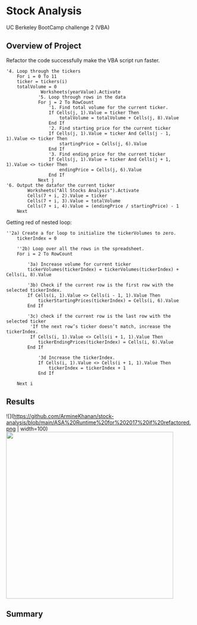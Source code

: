 # Stock Analysis
UC Berkeley BootCamp challenge 2 (VBA)
## Overview of Project
Refactor the code successfully make the VBA script run faster.
```
'4. Loop through the tickers
    For i = 0 To 11
    ticker = tickers(i)
    totalVolume = 0
             Worksheets(yearValue).Activate
            '5. Loop through rows in the data
            For j = 2 To RowCount
                '1. Find total volume for the current ticker.
                If Cells(j, 1).Value = ticker Then
                    totalVolume = totalVolume + Cells(j, 8).Value
                End If
                '2. Find starting price for the current ticker
                If Cells(j, 1).Value = ticker And Cells(j - 1, 1).Value <> ticker Then
                    startingPrice = Cells(j, 6).Value
                End If
                '3. Find ending price for the current ticker
                If Cells(j, 1).Value = ticker And Cells(j + 1, 1).Value <> ticker Then
                    endingPrice = Cells(j, 6).Value
                End If
            Next j
'6. Output the datafor the current ticker
        Worksheets("All Stocks Analysis").Activate
        Cells(7 + i, 2).Value = ticker
        Cells(7 + i, 3).Value = totalVolume
        Cells(7 + i, 4).Value = (endingPrice / startingPrice) - 1
    Next 
```

Getting red of nested loop:
```
''2a) Create a for loop to initialize the tickerVolumes to zero.
    tickerIndex = 0
        
    ''2b) Loop over all the rows in the spreadsheet.
    For i = 2 To RowCount
    
        '3a) Increase volume for current ticker
        tickerVolumes(tickerIndex) = tickerVolumes(tickerIndex) + Cells(i, 8).Value
        
        '3b) Check if the current row is the first row with the selected tickerIndex.
        If Cells(i, 1).Value <> Cells(i - 1, 1).Value Then
            tickerStartingPrices(tickerIndex) = Cells(i, 6).Value
        End If
        
        '3c) check if the current row is the last row with the selected ticker
         'If the next row’s ticker doesn’t match, increase the tickerIndex.
         If Cells(i, 1).Value <> Cells(i + 1, 1).Value Then
            tickerEndingPrices(tickerIndex) = Cells(i, 6).Value
        End If

            '3d Increase the tickerIndex.
            If Cells(i, 1).Value <> Cells(i + 1, 1).Value Then
                tickerIndex = tickerIndex + 1
            End If
    
    Next i
```
## Results
![](https://github.com/ArmineKhanan/stock-analysis/blob/main/ASA%20Runtime%20for%202017%20if%20refactored.png | width=100)
<img src="https://github.com/ArmineKhanan/stock-analysis/blob/main/ASA%20Runtime%20for%202017%20if%20refactored.png" width="450" />
## Summary
